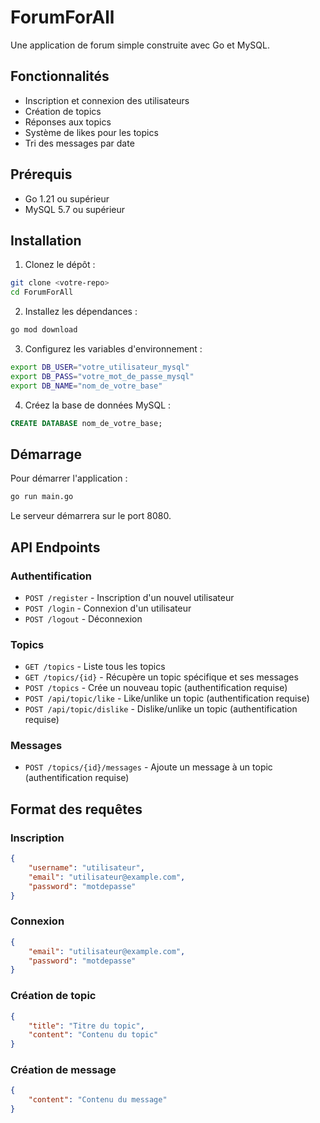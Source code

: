 # ForumForAll

Une application de forum simple construite avec Go et MySQL.

## Fonctionnalités

- Inscription et connexion des utilisateurs
- Création de topics
- Réponses aux topics
- Système de likes pour les topics
- Tri des messages par date

## Prérequis

- Go 1.21 ou supérieur
- MySQL 5.7 ou supérieur

## Installation

1. Clonez le dépôt :
```bash
git clone <votre-repo>
cd ForumForAll
```

2. Installez les dépendances :
```bash
go mod download
```

3. Configurez les variables d'environnement :
```bash
export DB_USER="votre_utilisateur_mysql"
export DB_PASS="votre_mot_de_passe_mysql"
export DB_NAME="nom_de_votre_base"
```

4. Créez la base de données MySQL :
```sql
CREATE DATABASE nom_de_votre_base;
```

## Démarrage

Pour démarrer l'application :
```bash
go run main.go
```

Le serveur démarrera sur le port 8080.

## API Endpoints

### Authentification
- `POST /register` - Inscription d'un nouvel utilisateur
- `POST /login` - Connexion d'un utilisateur
- `POST /logout` - Déconnexion

### Topics
- `GET /topics` - Liste tous les topics
- `GET /topics/{id}` - Récupère un topic spécifique et ses messages
- `POST /topics` - Crée un nouveau topic (authentification requise)
- `POST /api/topic/like` - Like/unlike un topic (authentification requise)
- `POST /api/topic/dislike` - Dislike/unlike un topic (authentification requise)

### Messages
- `POST /topics/{id}/messages` - Ajoute un message à un topic (authentification requise)

## Format des requêtes

### Inscription
```json
{
    "username": "utilisateur",
    "email": "utilisateur@example.com",
    "password": "motdepasse"
}
```

### Connexion
```json
{
    "email": "utilisateur@example.com",
    "password": "motdepasse"
}
```

### Création de topic
```json
{
    "title": "Titre du topic",
    "content": "Contenu du topic"
}
```

### Création de message
```json
{
    "content": "Contenu du message"
}
``` 
